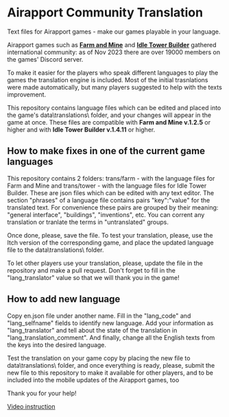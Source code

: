 # Airapport Community Translation
 Text files for Airapport games - make our games playable in your language.

 Airapport games such as [**Farm and Mine**](https://airapport.itch.io/farm-and-mine) and [**Idle Tower Builder**](https://airapport.itch.io/idle-tower-builder) gathered international community: as of Nov 2023 there are over 19000 members on the games' Discord server.

To make it easier for the players who speak different languages to play the games the translation engine is included. Most of the initial trasnlations were made automatically, but many players suggested to help with the texts improvement. 

This repository contains language files which can be edited and placed into the game's data\translations\ folder, and your changes will appear in the game at once. These files are compatible with **Farm and Mine v.1.2.5** or higher and with **Idle Tower Builder v.1.4.11** or higher. 

## How to make fixes in one of the current game languages
This repository contains 2 folders: trans/farm - with the language files for Farm and Mine and trans/tower - with the language files for Idle Tower Builder. These are json files which can be edited with any text editor. The section "phrases" of a language file contains pairs "key":"value" for the translated text. For convenience these pairs are grouped by their meaning: "general interface", "buildings", "inventions", etc. You can corrent any translation or tranlate the terms in "untranslated" groups.

Once done, please, save the file. To test your translation, please, use the Itch version of the corresponding game, and place the updated language file to the data\translations\ folder.

To let other players use your translation, please, update the file in the repository and make a pull request. Don't forget to fill in the "lang_translator" value so that we will thank you in the game!

## How to add new language
Copy en.json file under another name. Fill in the "lang_code" and "lang_selfname" fields to identify new language. Add your information as "lang_translator" and tell about the state of the translation in "lang_translation_comment". And finally, change all the English texts from the keys into the desired language.

Test the translation on your game copy by placing the new file to data\translations\ folder, and once everything is ready, please, submit the new file to this repository to make it available for other players, and to be included into the mobile updates of the Airapport games, too

Thank you for your help!

[Video instruction](https://www.youtube.com/watch?v=uoln-vRKdLc)
